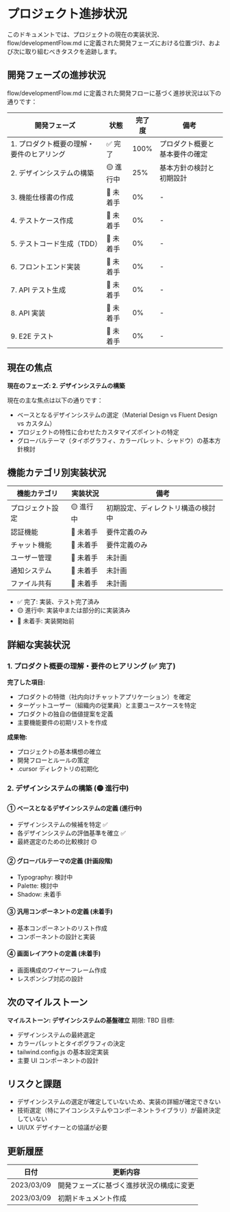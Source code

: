# プロジェクト進捗状況

このドキュメントでは、プロジェクトの現在の実装状況、flow/developmentFlow.md に定義された開発フェーズにおける位置づけ、および次に取り組むべきタスクを追跡します。

## 開発フェーズの進捗状況

flow/developmentFlow.md に定義された開発フローに基づく進捗状況は以下の通りです：

| 開発フェーズ                              | 状態      | 完了度 | 備考                           |
| ----------------------------------------- | --------- | ------ | ------------------------------ |
| 1. プロダクト概要の理解・要件のヒアリング | ✅ 完了   | 100%   | プロダクト概要と基本要件の確定 |
| 2. デザインシステムの構築                 | 🟡 進行中 | 25%    | 基本方針の検討と初期設計       |
| 3. 機能仕様書の作成                       | 🔴 未着手 | 0%     | -                              |
| 4. テストケース作成                       | 🔴 未着手 | 0%     | -                              |
| 5. テストコード生成（TDD）                | 🔴 未着手 | 0%     | -                              |
| 6. フロントエンド実装                     | 🔴 未着手 | 0%     | -                              |
| 7. API テスト生成                         | 🔴 未着手 | 0%     | -                              |
| 8. API 実装                               | 🔴 未着手 | 0%     | -                              |
| 9. E2E テスト                             | 🔴 未着手 | 0%     | -                              |

## 現在の焦点

**現在のフェーズ: 2. デザインシステムの構築**

現在の主な焦点は以下の通りです：

- ベースとなるデザインシステムの選定（Material Design vs Fluent Design vs カスタム）
- プロジェクトの特性に合わせたカスタマイズポイントの特定
- グローバルテーマ（タイポグラフィ、カラーパレット、シャドウ）の基本方針検討

## 機能カテゴリ別実装状況

| 機能カテゴリ     | 実装状況  | 備考                               |
| ---------------- | --------- | ---------------------------------- |
| プロジェクト設定 | 🟡 進行中 | 初期設定、ディレクトリ構造の検討中 |
| 認証機能         | 🔴 未着手 | 要件定義のみ                       |
| チャット機能     | 🔴 未着手 | 要件定義のみ                       |
| ユーザー管理     | 🔴 未着手 | 未計画                             |
| 通知システム     | 🔴 未着手 | 未計画                             |
| ファイル共有     | 🔴 未着手 | 未計画                             |

- ✅ 完了: 実装、テスト完了済み
- 🟡 進行中: 実装中または部分的に実装済み
- 🔴 未着手: 実装開始前

## 詳細な実装状況

### 1. プロダクト概要の理解・要件のヒアリング (✅ 完了)

**完了した項目:**

- プロダクトの特徴（社内向けチャットアプリケーション）を確定
- ターゲットユーザー（組織内の従業員）と主要ユースケースを特定
- プロダクトの独自の価値提案を定義
- 主要機能要件の初期リストを作成

**成果物:**

- プロジェクトの基本構想の確立
- 開発フローとルールの策定
- .cursor ディレクトリの初期化

### 2. デザインシステムの構築 (🟡 進行中)

#### ① ベースとなるデザインシステムの定義 (進行中)

- デザインシステムの候補を特定 ✅
- 各デザインシステムの評価基準を確立 ✅
- 最終選定のための比較検討 🟡

#### ② グローバルテーマの定義 (計画段階)

- Typography: 検討中
- Palette: 検討中
- Shadow: 未着手

#### ③ 汎用コンポーネントの定義 (未着手)

- 基本コンポーネントのリスト作成
- コンポーネントの設計と実装

#### ④ 画面レイアウトの定義 (未着手)

- 画面構成のワイヤーフレーム作成
- レスポンシブ対応の設計

## 次のマイルストーン

**マイルストーン: デザインシステムの基盤確立**
期限: TBD
目標:

- デザインシステムの最終選定
- カラーパレットとタイポグラフィの決定
- tailwind.config.js の基本設定実装
- 主要 UI コンポーネントの設計

## リスクと課題

- デザインシステムの選定が確定していないため、実装の詳細が確定できない
- 技術選定（特にアイコンシステムやコンポーネントライブラリ）が最終決定していない
- UI/UX デザイナーとの協議が必要

## 更新履歴

| 日付       | 更新内容                                 |
| ---------- | ---------------------------------------- |
| 2023/03/09 | 開発フェーズに基づく進捗状況の構成に変更 |
| 2023/03/09 | 初期ドキュメント作成                     |
